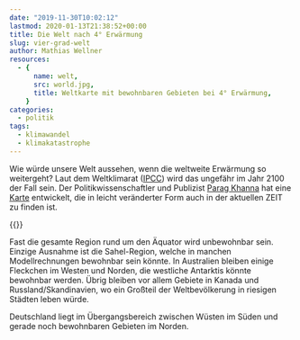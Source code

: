```yaml
---
date: "2019-11-30T10:02:12"
lastmod: 2020-01-13T21:38:52+00:00
title: Die Welt nach 4° Erwärmung
slug: vier-grad-welt
author: Mathias Wellner
resources:
  - {
      name: welt,
      src: world.jpg,
      title: Weltkarte mit bewohnbaren Gebieten bei 4° Erwärmung,
    }
categories:
  - politik
tags:
  - klimawandel
  - klimakatastrophe
---
```


Wie würde unsere Welt aussehen, wenn die weltweite Erwärmung so weitergeht? Laut dem Weltklimarat ([IPCC](https://www.ipcc.ch/)) wird das ungefähr im Jahr 2100 der Fall sein. Der Politikwissenschaftler und Publizist [Parag Khanna](https://www.paragkhanna.com/) hat eine [Karte](https://www.paragkhanna.com/home/2016/3/9/the-world-4-degrees-warmer?rq=warmer) entwickelt, die in leicht veränderter Form auch in der aktuellen ZEIT zu finden ist.

<!--more-->

{{<responsive-image name="welt" class="wide">}}

Fast die gesamte Region rund um den Äquator wird unbewohnbar sein. Einzige Ausnahme ist die Sahel-Region, welche in manchen Modellrechnungen bewohnbar sein könnte. In Australien bleiben einige Fleckchen im Westen und Norden, die westliche Antarktis könnte bewohnbar werden. Übrig bleiben vor allem Gebiete in Kanada und Russland/Skandinavien, wo ein Großteil der Weltbevölkerung in riesigen Städten leben würde.

Deutschland liegt im Übergangsbereich zwischen Wüsten im Süden und gerade noch bewohnbaren Gebieten im Norden.
